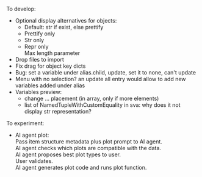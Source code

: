 To develop:  
- Optional display alternatives for objects:
  - Default: str if exist, else prettify
  - Prettify only
  - Str only
  - Repr only  
  Max length parameter
- Drop files to import
- Fix drag for object key dicts
- Bug: set a variable under alias.child, update, set it to none, can't update
- Menu with no selection? an update all entry would allow to add new variables added under alias
- Variables preview:
  - change ... placement (in array, only if more elements)
  - list of NamedTupleWithCustomEquality in sva: why does it not display str representation?

To experiment:
- AI agent plot:  
Pass item structure metadata plus plot prompt to AI agent.  
AI agent checks which plots are compatible with the data.  
AI agent proposes best plot types to user.  
User validates.  
AI agent generates plot code and runs plot function.